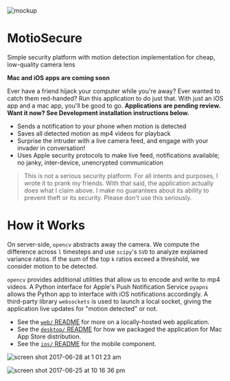![mockup](https://user-images.githubusercontent.com/2068077/27844312-bb4019f4-60d4-11e7-95b6-11abaac2690f.png)


# MotioSecure
Simple security platform with motion detection implementation for cheap, low-quality camera lens

**Mac and iOS apps are coming soon**

Ever have a friend hijack your computer while you're away? Ever wanted to catch them red-handed? Run this application to do just that. With just an iOS app and a mac app, you'll be good to go. **Applications are pending review. Want it now? See Development installation instructions below.**

- Sends a notification to your phone when motion is detected
- Saves all detected motion as mp4 videos for playback
- Surprise the intruder with a live camera feed, and engage with your invader in conversation!
- Uses Apple security protocols to make live feed, notifications available; no janky, inter-device, unencrypted communication

> This is not a serious security platform. For all intents and purposes, I wrote it to prank my friends. With that said, the application actually does what I claim above. I make no guarantees about its ability to prevent theft or its security. Please don't use this seriously.

# How it Works

On server-side, `opencv` abstracts away the camera. We compute the difference across `l` timesteps and use `scipy`'s `SVD` to analyze explained variance ratios. If the sum of the top `k` ratios exceed a threshold, we consider motion to be detected.

`opencv` provides additional utilities that allow us to encode and write to mp4 videos. A Python interface for Apple's Push Notification Service `pyapns` allows the Python app to interface with iOS notifications accordingly. A third-party library `websockets` is used to launch a local socket, giving the application live updates for "motion detected" or not.

- See the [`web/` README](http://github.com/alvinwan/motiosecure/tree/master/web) for more on a locally-hosted web application.
- See the [`desktop/` README](http://github.com/alvinwan/motiosecure/tree/master/desktop) for how we packaged the application for Mac App Store distribution.
- See the [`ios/` README](http://github.com/alvinwan/motiosecure/tree/master/ios) for the mobile component.

![screen shot 2017-06-28 at 1 01 23 am](https://user-images.githubusercontent.com/2068077/27626564-6536aadc-5b9d-11e7-8eaf-4f527ef77ad0.png)

![screen shot 2017-06-25 at 10 16 36 pm](https://user-images.githubusercontent.com/2068077/27526566-ae9b2b2e-59fb-11e7-81d3-1911b7dda2ef.png)
